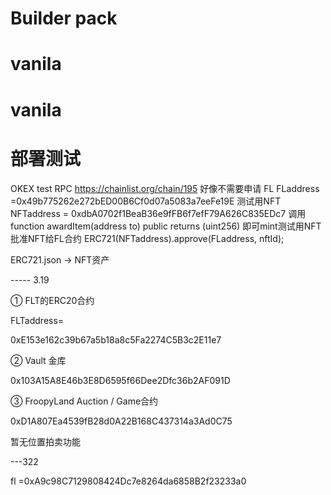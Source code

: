 # Builder pack

# vanila
# vanila


# 部署测试
 OKEX test
  RPC
   https://chainlist.org/chain/195
   好像不需要申请
  FL
   FLaddress =0x49b775262e272bED00B6Cf0d07a5083a7eeFe19E
  测试用NFT
   NFTaddress = 0xdbA0702f1BeaB36e9fFB6f7efF79A626C835EDc7
   调用     function awardItem(address to)
        public
        returns (uint256)
    即可mint测试用NFT
   批准NFT给FL合约
    ERC721(NFTaddress).approve(FLaddress, nftId);


ERC721.json -> NFT资产




----- 3.19

① FLT的ERC20合约

FLTaddress=

0xE153e162c39b67a5b18a8c5Fa2274C5B3c2E11e7

② Vault 金库

0x103A15A8E46b3E8D6595f66Dee2Dfc36b2AF091D

③ FroopyLand Auction / Game合约

0xD1A807Ea4539fB28d0A22B168C437314a3Ad0C75

暂无位置拍卖功能


---322

fl =0xA9c98C7129808424Dc7e8264da6858B2f23233a0
